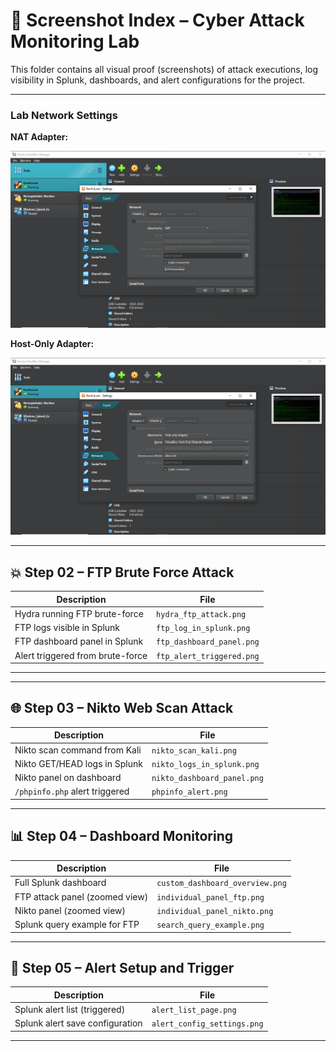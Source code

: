 # 📸 Screenshot Index – Cyber Attack Monitoring Lab

This folder contains all visual proof (screenshots) of attack executions, log visibility in Splunk, dashboards, and alert configurations for the project.

---

### Lab Network Settings

**NAT Adapter:**

![NAT Adapter](lab_network_nat.png)

**Host-Only Adapter:**

![Host-Only Adapter](lab_network_hostonly.png)

---

## 💥 Step 02 – FTP Brute Force Attack

| Description | File |
|------------|------|
| Hydra running FTP brute-force | `hydra_ftp_attack.png` |
| FTP logs visible in Splunk | `ftp_log_in_splunk.png` |
| FTP dashboard panel in Splunk | `ftp_dashboard_panel.png` |
| Alert triggered from brute-force | `ftp_alert_triggered.png` |

---

---

## 🌐 Step 03 – Nikto Web Scan Attack

| Description | File |
|------------|------|
| Nikto scan command from Kali | `nikto_scan_kali.png` |
| Nikto GET/HEAD logs in Splunk | `nikto_logs_in_splunk.png` |
| Nikto panel on dashboard | `nikto_dashboard_panel.png` |
| `/phpinfo.php` alert triggered | `phpinfo_alert.png` |

---

## 📊 Step 04 – Dashboard Monitoring

| Description | File |
|------------|------|
| Full Splunk dashboard | `custom_dashboard_overview.png` |
| FTP attack panel (zoomed view) | `individual_panel_ftp.png` |
| Nikto panel (zoomed view) | `individual_panel_nikto.png` |
| Splunk query example for FTP | `search_query_example.png` |

---

## 🔔 Step 05 – Alert Setup and Trigger

| Description | File |
|------------|------|
| Splunk alert list (triggered) | `alert_list_page.png` |
| Splunk alert save configuration | `alert_config_settings.png` |

---




